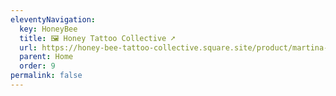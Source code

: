 ```yaml
---
eleventyNavigation:
  key: HoneyBee
  title: 🖼️ Honey Tattoo Collective ➚
  url: https://honey-bee-tattoo-collective.square.site/product/martina-rauert/64?cp=true&sa=false&sbp=false&q=false&category_id=2
  parent: Home
  order: 9
permalink: false
---
```

